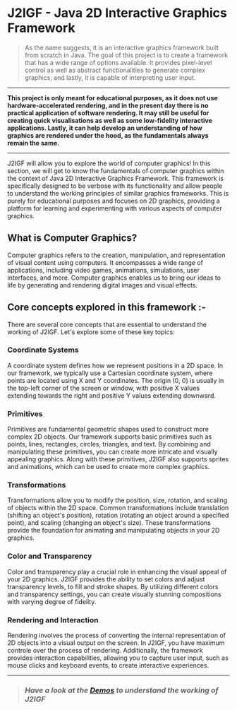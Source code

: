 # J2IGF - Java 2D Interactive Graphics Framework

> As the name suggests, it is an interactive graphics framework built from scratch in Java. The goal of this project is
> to create a framework that has a wide range of options available. It provides pixel-level control as well as abstract
> functionalities to generate complex graphics, and lastly, it is capable of interpreting user input.

---

<b>This project is only meant for educational purposes, as it does not use hardware-accelerated rendering, and in the
present day there is no practical application of software rendering. It may still be useful for creating quick
visualisations as well as some low-fidelity interactive applications. Lastly, it can help develop an understanding
of how graphics are rendered under the hood, as the fundamentals always remain the same.</b>

---

J2IGF will allow you to explore the world of computer graphics! In this section, we will get to know the fundamentals of
computer graphics within the context of Java 2D Interactive Graphics Framework. This framework is specifically designed
to be verbose with its functionality and allow people to understand the working principles of similar graphics
frameworks. This is purely for educational purposes and focuses on 2D graphics, providing a platform for learning and
experimenting with various aspects of computer graphics.

## What is Computer Graphics?

Computer graphics refers to the creation, manipulation, and representation of visual content using computers. It
encompasses a wide range of applications, including video games, animations, simulations, user interfaces, and more.
Computer graphics enables us to bring our ideas to life by generating and rendering digital images and visual effects.

## Core concepts explored in this framework :-

There are several core concepts that are essential to understand the working of J2IGF. Let's explore some of these key
topics:

### Coordinate Systems

A coordinate system defines how we represent positions in a 2D space. In our framework, we typically use a Cartesian
coordinate system, where points are located using X and Y coordinates. The origin (0, 0) is usually in the top-left
corner of the screen or window, with positive X values extending towards the right and positive Y values extending
downward.

### Primitives

Primitives are fundamental geometric shapes used to construct more complex 2D objects. Our framework supports basic
primitives such as points, lines, rectangles, circles, triangles, and text. By combining and manipulating these
primitives, you can create more intricate and visually appealing graphics. Along with these primitives, J2IGF also
supports sprites and animations, which can be used to create more complex graphics.

### Transformations

Transformations allow you to modify the position, size, rotation, and scaling of objects within the 2D space. Common
transformations include translation (shifting an object's position), rotation (rotating an object around a specified
point), and scaling (changing an object's size). These transformations provide the foundation for animating and
manipulating objects in your 2D graphics.

### Color and Transparency

Color and transparency play a crucial role in enhancing the visual appeal of your 2D graphics. J2IGF provides the
ability to set colors and adjust transparency levels, to fill and stroke shapes. By utilizing different colors and
transparency settings, you can create visually stunning compositions with varying degree of fidelity.

### Rendering and Interaction

Rendering involves the process of converting the internal representation of 2D objects into a visual output on the
screen. In J2IGF, you have maximum controle over the process of rendering. Additionally, the framework provides
interaction capabilities, allowing you to capture user input, such as mouse clicks and keyboard events, to create
interactive experiences.

---

> ### *Have a look at the [Demos](./demos/com/j2igf/demo) to understand the working of J2IGF*

